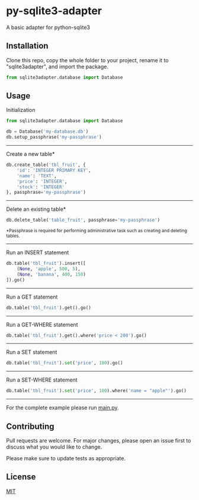 # py-sqlite3-adapter

A basic adapter for python-sqlite3

## Installation

Clone this repo, copy the whole folder to your project, rename it to "sqlite3adapter", and import the package.
```python
from sqlite3adapter.database import Database
```

## Usage

Initialization
```python
from sqlite3adapter.database import Database

db = Database('my-database.db')
db.setup_passphrase('my-passphrase')
```
---
Create a new table*
```python
db.create_table('tbl_fruit', {
    'id': 'INTEGER PRIMARY KEY',
    'name': 'TEXT',
    'price': 'INTEGER',
    'stock': 'INTEGER'
}, passphrase='my-passphrase')
```
---
Delete an existing table*
```python
db.delete_table('table_fruit', passphrase='my-passphrase')
```
<sub>*Passphrase is required for performing administrative task such as creating and deleting tables.<sub>

***

Run an INSERT statement
```python
db.table('tbl_fruit').insert([
    (None, 'apple', 500, 5),
    (None, 'banana', 400, 150)
]).go()
```
---
Run a GET statement
```python
db.table('tbl_fruit').get().go()
```
---
Run a GET-WHERE statement
```python
db.table('tbl_fruit').get().where('price < 200').go()
```
---
Run a SET statement
```python
db.table('tbl_fruit').set('price', 100).go()
```
---
Run a SET-WHERE statement
```python
db.table('tbl_fruit').set('price', 100).where('name = "apple"').go()
```
---
For the complete example please run [main.py](https://github.com/thisismyracle/py-sqlite3-adapter/blob/main/main.py).

## Contributing

Pull requests are welcome. For major changes, please open an issue first to discuss what you would like to change.

Please make sure to update tests as appropriate.

## License

[MIT](https://choosealicense.com/licenses/mit/)